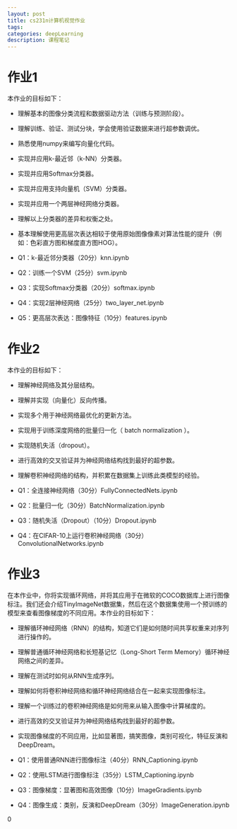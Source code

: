 ```yaml
---
layout: post
title: cs231n计算机视觉作业
tags:
categories: deepLearning
description: 课程笔记
---
```


# 作业1

本作业的目标如下：

* 理解基本的图像分类流程和数据驱动方法（训练与预测阶段）。
* 理解训练、验证、测试分块，学会使用验证数据来进行超参数调优。
* 熟悉使用numpy来编写向量化代码。
* 实现并应用k-最近邻（k-NN）分类器。
* 实现并应用Softmax分类器。
* 实现并应用支持向量机（SVM）分类器。
* 实现并应用一个两层神经网络分类器。
* 理解以上分类器的差异和权衡之处。
* 基本理解使用更高层次表达相较于使用原始图像像素对算法性能的提升（例如：色彩直方图和梯度直方图HOG）。


* Q1：k-最近邻分类器（20分）knn.ipynb
* Q2：训练一个SVM（25分）svm.ipynb
* Q3：实现Softmax分类器（20分）softmax.ipynb
* Q4：实现2层神经网络（25分）two_layer_net.ipynb
* Q5：更高层次表达：图像特征（10分）features.ipynb

# 作业2

本作业的目标如下：

* 理解神经网络及其分层结构。
* 理解并实现（向量化）反向传播。
* 实现多个用于神经网络最优化的更新方法。
* 实现用于训练深度网络的批量归一化（ batch normalization ）。
* 实现随机失活（dropout）。
* 进行高效的交叉验证并为神经网络结构找到最好的超参数。
* 理解卷积神经网络的结构，并积累在数据集上训练此类模型的经验。


* Q1：全连接神经网络（30分）FullyConnectedNets.ipynb


* Q2：批量归一化（30分）BatchNormalization.ipynb
* Q3：随机失活（Dropout）（10分）Dropout.ipynb
* Q4：在CIFAR-10上运行卷积神经网络（30分）ConvolutionalNetworks.ipynb


# 作业3

在本作业中，你将实现循环网络，并将其应用于在微软的COCO数据库上进行图像标注。我们还会介绍TinyImageNet数据集，然后在这个数据集使用一个预训练的模型来查看图像梯度的不同应用。本作业的目标如下：

* 理解循环神经网络（RNN）的结构，知道它们是如何随时间共享权重来对序列进行操作的。
* 理解普通循环神经网络和长短基记忆（Long-Short Term Memory）循环神经网络之间的差异。
* 理解在测试时如何从RNN生成序列。
* 理解如何将卷积神经网络和循环神经网络结合在一起来实现图像标注。
* 理解一个训练过的卷积神经网络是如何用来从输入图像中计算梯度的。
* 进行高效的交叉验证并为神经网络结构找到最好的超参数。
* 实现图像梯度的不同应用，比如显著图，搞笑图像，类别可视化，特征反演和DeepDream。

* Q1：使用普通RNN进行图像标注（40分）RNN_Captioning.ipynb
* Q2：使用LSTM进行图像标注（35分）LSTM_Captioning.ipynb
* Q3：图像梯度：显著图和高效图像（10分）ImageGradients.ipynb
* Q4：图像生成：类别，反演和DeepDream（30分）ImageGeneration.ipynb




0
